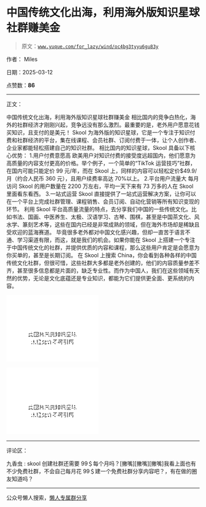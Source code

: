 # 中国传统文化出海，利用海外版知识星球社群赚美金

> 原文：[`www.yuque.com/for_lazy/wind/oc4bg3tyyu6gu83y`](https://www.yuque.com/for_lazy/wind/oc4bg3tyyu6gu83y)

作者： Miles

日期：2025-03-12

点赞数：**86**

* * *

正文：

中国传统文化出海，利用海外版知识星球社群赚美金
相比国内的竞争白热化，海外的社群经济才刚刚兴起，竞争远没有那么激烈。最重要的是，老外用户愿意花钱买知识，且支付的是美元！
Skool 为海外版的知识星球，它是一个专注于知识付费和社群经济的平台，集在线课程、会员社群、订阅付费于一体，让个人创作者、企业家都能轻松搭建自己的知识社群。
相比国内的知识星球，Skool 具备以下核心优势： 1.用户付费意愿高
欧美用户对知识付费的接受度远超国内，他们愿意为高质量的内容支付更高的价格。举个例子，一个简单的“TikTok 运营技巧”社群，在国内可能只能定价 99 元/年，而在 Skool 上，同样的内容可以轻松定价$49.9/月（约合人民币 360 元），且用户续费率高达 70%以上。
2.平台用户流量大 每月访问 Skool 的用户数量在 2200 万左右，平均一天下来有 73 万多的人在 Skool 里面看东看西。 3.一站式运营 Skool
直接提供了一站式运营解决方案，让你可以在一个平台上完成社群管理、课程销售、会员订阅、自动化营销等所有知识变现的环节。 利用 Skool
平台高质量流量的特点，去分享我们中国的一些传统文化。比如书法、国画、中医养生、太极、汉语学习、古琴、围棋，甚至是中国茶文化、风水学、篆刻艺术等，这些在国内已经是非常成熟的领域，但在海外市场却是稀缺且受欢迎的蓝海赛道。
毕竟很多老外都对中国文化感兴趣，但却一直苦于语言不通、学习渠道有限，而这，就是我们的机会。如果你能在 Skool
上搭建一个专注于中国传统文化的社群，并提供优质的内容和课程，那么这些用户肯定是会愿意为你买单的，甚至是长期订阅。 在 Skool
上搜索 China，你会看到各种各样的中国传统文化社群，但很可惜，这些社群大多都是老外创建的，他们的内容质量参差不齐，甚至很多信息都是片面的，缺乏专业性。而作为中国人，我们在这些领域有天然的优势，无论是文化底蕴还是专业知识，都能为它们提供更全面、更系统的内容。

![](img/5c43326f7818d05f1b3d5047f348789f.png "None")

![](img/4cdd79439170898e82b2b06f098fc06e.png "None")

* * *

评论区：

九香虫 : skool 创建社群还需要 99＄每个月吗？[撇嘴][撇嘴][撇嘴]我看上面也有不少免费社群，不会自己每月花 99＄建一个免费社群分享内容吧？，有在做的圈友知道吗？

* * *

公众号懒人搜索，[懒人专属群分享](https://lazybook.fun/#/blog/group)